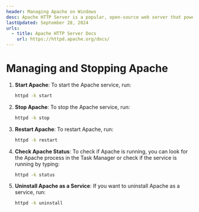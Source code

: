 ```yaml
---
header: Managing Apache on Windows
desc: Apache HTTP Server is a popular, open-source web server that powers websites and applications by serving HTTP requests.
lastUpdated: September 28, 2024
urls:
  - title: Apache HTTP Server Docs
    url: https://httpd.apache.org/docs/
---
```


# Managing and Stopping Apache

1. **Start Apache**: To start the Apache service, run:

   ```bash
   httpd -k start
   ```

2. **Stop Apache**: To stop the Apache service, run:

   ```bash
   httpd -k stop
   ```

3. **Restart Apache**: To restart Apache, run:

   ```bash
   httpd -k restart
   ```

4. **Check Apache Status**: To check if Apache is running, you can look for the Apache process in the Task Manager or check if the service is running by typing:

   ```bash
   httpd -k status
   ```

5. **Uninstall Apache as a Service**: If you want to uninstall Apache as a service, run:

   ```bash
   httpd -k uninstall
   ```
